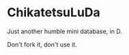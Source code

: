 ChikatetsuLuDa
==============

Just another humble mini database, in D.

Don't fork it, don't use it.